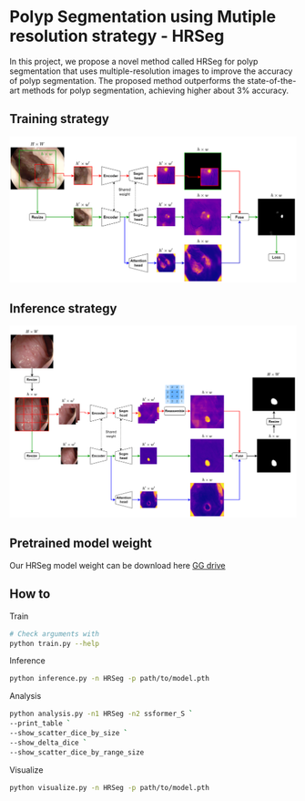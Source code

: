 # Polyp Segmentation using Mutiple resolution strategy - HRSeg
In this project, we propose a novel method called HRSeg for polyp segmentation that uses multiple-resolution images to improve the accuracy of polyp segmentation. The proposed method outperforms the state-of-the-art methods for polyp segmentation, achieving higher about 3% accuracy.

## Training strategy
![HRSeg training strategy](images/HRSeg-train.drawio.png)

## Inference strategy
![HRSeg inference strategy](images/HRSeg-infer.drawio.png)

## Pretrained model weight
Our HRSeg model weight can be download here [GG drive](https://drive.google.com/file/d/1L3C_Tnl0UcePhueXSkQlMykK7iv73eUB/view?usp=sharing)


## How to

Train

```sh
# Check arguments with
python train.py --help
```

Inference

```sh
python inference.py -n HRSeg -p path/to/model.pth
```

Analysis

```sh
python analysis.py -n1 HRSeg -n2 ssformer_S `
--print_table `
--show_scatter_dice_by_size `
--show_delta_dice `
--show_scatter_dice_by_range_size
```

Visualize

```sh
python visualize.py -n HRSeg -p path/to/model.pth
```